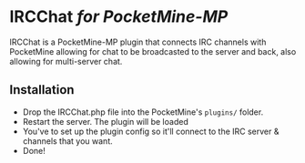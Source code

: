 # IRCChat <em>for PocketMine-MP</em>

IRCChat is a PocketMine-MP plugin that connects IRC channels with PocketMine allowing for chat to be broadcasted to the server and back, also allowing for multi-server chat.

## Installation
- Drop the IRCChat.php file into the PocketMine's `plugins/` folder.
- Restart the server. The plugin will be loaded
- You've to set up the plugin config so it'll connect to the IRC server & channels that you want.
- Done!
